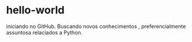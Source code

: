 # hello-world
iniciando no GitHub.
Buscando novos conhecimentos , preferencialmente  assuntosa relaciados a Python.
